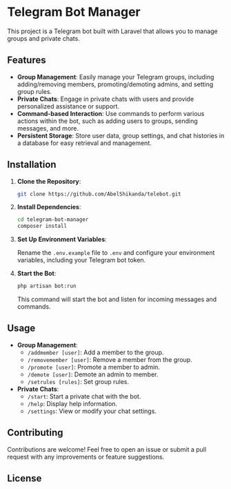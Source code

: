

# Telegram Bot Manager

This project is a Telegram bot built with Laravel that allows you to manage groups and private chats.

## Features

- **Group Management**: Easily manage your Telegram groups, including adding/removing members, promoting/demoting admins, and setting group rules.
- **Private Chats**: Engage in private chats with users and provide personalized assistance or support.
- **Command-based Interaction**: Use commands to perform various actions within the bot, such as adding users to groups, sending messages, and more.
- **Persistent Storage**: Store user data, group settings, and chat histories in a database for easy retrieval and management.

## Installation

1. **Clone the Repository**:

   ```bash
   git clone https://github.com/AbelShikanda/telebot.git
   ```

2. **Install Dependencies**:

   ```bash
   cd telegram-bot-manager
   composer install
   ```

3. **Set Up Environment Variables**:

   Rename the `.env.example` file to `.env` and configure your environment variables, including your Telegram bot token.

5. **Start the Bot**:

   ```bash
   php artisan bot:run
   ```

   This command will start the bot and listen for incoming messages and commands.

## Usage

- **Group Management**:
  - `/addmember [user]`: Add a member to the group.
  - `/removemember [user]`: Remove a member from the group.
  - `/promote [user]`: Promote a member to admin.
  - `/demote [user]`: Demote an admin to member.
  - `/setrules [rules]`: Set group rules.
- **Private Chats**:
  - `/start`: Start a private chat with the bot.
  - `/help`: Display help information.
  - `/settings`: View or modify your chat settings.

## Contributing

Contributions are welcome! Feel free to open an issue or submit a pull request with any improvements or feature suggestions.

## License
